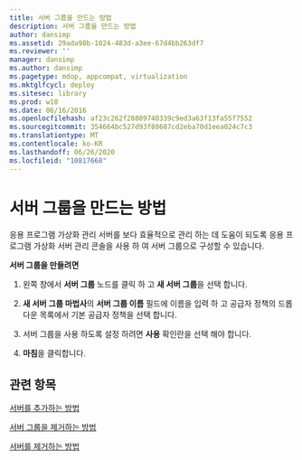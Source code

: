 ```yaml
---
title: 서버 그룹을 만드는 방법
description: 서버 그룹을 만드는 방법
author: dansimp
ms.assetid: 29ada98b-1024-483d-a3ee-67d4bb263df7
ms.reviewer: ''
manager: dansimp
ms.author: dansimp
ms.pagetype: mdop, appcompat, virtualization
ms.mktglfcycl: deploy
ms.sitesec: library
ms.prod: w10
ms.date: 06/16/2016
ms.openlocfilehash: af23c262f28809740339c9ed3a63f13fa55f7552
ms.sourcegitcommit: 354664bc527d93f80687cd2eba70d1eea024c7c3
ms.translationtype: MT
ms.contentlocale: ko-KR
ms.lasthandoff: 06/26/2020
ms.locfileid: "10817668"
---
```

# 서버 그룹을 만드는 방법


응용 프로그램 가상화 관리 서버를 보다 효율적으로 관리 하는 데 도움이 되도록 응용 프로그램 가상화 서버 관리 콘솔을 사용 하 여 서버 그룹으로 구성할 수 있습니다.

**서버 그룹을 만들려면**

1.  왼쪽 창에서 **서버 그룹** 노드를 클릭 하 고 **새 서버 그룹**을 선택 합니다.

2.  **새 서버 그룹 마법사**의 **서버 그룹 이름** 필드에 이름을 입력 하 고 공급자 정책의 드롭다운 목록에서 기본 공급자 정책을 선택 합니다.

3.  서버 그룹을 사용 하도록 설정 하려면 **사용** 확인란을 선택 해야 합니다.

4.  **마침**을 클릭합니다.

## 관련 항목


[서버를 추가하는 방법](how-to-add-a-server.md)

[서버 그룹을 제거하는 방법](how-to-remove-a-server-group.md)

[서버를 제거하는 방법](how-to-remove-a-server.md)

 

 





